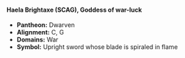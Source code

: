 #### Haela Brightaxe (SCAG), Goddess of war-luck
- **Pantheon:** Dwarven
- **Alignment:** C, G
- **Domains:** War
- **Symbol:** Upright sword whose blade is spiraled in flame
